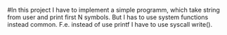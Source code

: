 #In this project I have to implement a simple programm, which take string from user and print first N symbols. But I has to use system functions instead common. F.e. instead of use printf I have to use syscall write().
